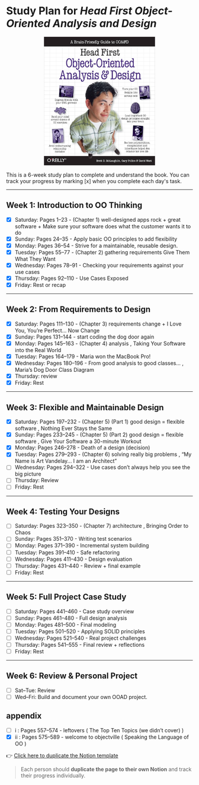 # Study Plan for *Head First Object-Oriented Analysis and Design*

<p align="center"> <img src="HFOOAD.jpg" alt="HFOOAD" width="300"> </p>

This is a 6-week study plan to complete and understand the book. You can track your progress by marking [x] when you complete each day's task.

---

## Week 1: Introduction to OO Thinking

- [x] Saturday: Pages 1–23 - (Chapter 1) well-designed apps rock + great software + Make sure your software does what the customer wants it to do
- [x] Sunday: Pages 24–35 - Apply basic OO principles to add flexibility
- [x] Monday: Pages 36–54 - Strive for a maintainable, reusable design.
- [x] Tuesday: Pages 55–77 - (Chapter 2) gathering requirements Give Them What They Want
- [x] Wednesday: Pages 78–91 - Checking your requirements against your use cases
- [x] Thursday: Pages 92–110 - Use Cases Exposed 
- [x] Friday: Rest or recap

---

## Week 2: From Requirements to Design

- [x] Saturday: Pages 111–130 - (Chapter 3) requirements change + I Love You, You’re Perfect... Now Change
- [x] Sunday: Pages 131–144 - start coding the dog door again
- [x] Monday: Pages 145–163 - (Chapter 4) analysis , Taking Your Software into the Real World
- [x] Tuesday: Pages 164–179 - Maria won the MacBook Pro!
- [x] Wednesday: Pages 180–196 - From good analysis to good classes... , Maria’s Dog Door Class Diagram
- [x] Thursday: review
- [x] Friday: Rest

---

## Week 3: Flexible and Maintainable Design

- [x] Saturday: Pages 197–232 - (Chapter 5) (Part 1) good design = flexible software , Nothing Ever Stays the Same
- [x] Sunday: Pages 233–245 - (Chapter 5) (Part 2) good design = flexible software , Give Your Software a 30-minute Workout
- [x] Monday: Pages 246–278 - Death of a design (decision)
- [x] Tuesday: Pages 279–293 - (Chapter 6) solving really big problems , “My Name is Art Vandelay... I am an Architect”
- [ ] Wednesday: Pages 294–322 - Use cases don’t always help you see the big picture
- [ ] Thursday: Review
- [ ] Friday: Rest

---

## Week 4: Testing Your Designs

- [ ] Saturday: Pages 323–350 - (Chapter 7) architecture , Bringing Order to Chaos
- [ ] Sunday: Pages 351–370 - Writing test scenarios
- [ ] Monday: Pages 371–390 - Incremental system building
- [ ] Tuesday: Pages 391–410 - Safe refactoring
- [ ] Wednesday: Pages 411–430 - Design evaluation
- [ ] Thursday: Pages 431–440 - Review + final example
- [ ] Friday: Rest

---

## Week 5: Full Project Case Study

- [ ] Saturday: Pages 441–460 - Case study overview
- [ ] Sunday: Pages 461–480 - Full design analysis
- [ ] Monday: Pages 481–500 - Final modeling
- [ ] Tuesday: Pages 501–520 - Applying SOLID principles
- [ ] Wednesday: Pages 521–540 - Real project challenges
- [ ] Thursday: Pages 541–555 - Final review + reflections
- [ ] Friday: Rest

---

## Week 6: Review & Personal Project

- [ ] Sat–Tue: Review 
- [ ] Wed–Fri: Build and document your own OOAD project.

## appendix 
- [ ] i : Pages 557–574  - leftovers ( The Top Ten Topics (we didn’t cover) )
- [x] ii : Pages 575–589  - welcome to objectville ( Speaking the Language of OO )

👉 [Click here to duplicate the Notion template](https://flash-wall-183.notion.site/Study-Plan-for-Head-First-Object-Oriented-Analysis-and-Design-1e418ca809bf80e698d5c4f918f2f169?pvs=4)

> Each person should **duplicate the page to their own Notion** and track their progress individually.

